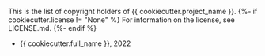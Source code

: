 This is the list of copyright holders of {{ cookiecutter.project_name }}.
{%- if cookiecutter.license != "None" %}
For information on the license, see LICENSE.md.
{%- endif %}

* {{ cookiecutter.full_name }}, 2022
